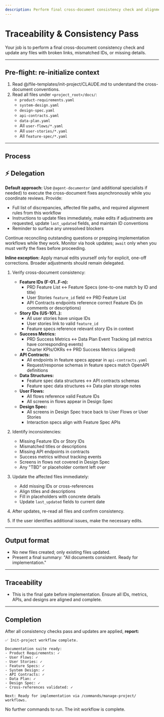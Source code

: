 ```yaml
---
description: Perform final cross-document consistency check and alignment validation
---
```


# Traceability & Consistency Pass

Your job is to perform a final cross-document consistency check and update any files with broken links, mismatched IDs, or missing details.

---

## Pre-flight: re-initialize context
1. Read @/file-templates/init-project/CLAUDE.md to understand the cross-document conventions.
2. Read all files under `<project_root>/docs/`:
   - `product-requirements.yaml`
   - `system-design.yaml`
   - `design-spec.yaml`
   - `api-contracts.yaml`
   - `data-plan.yaml`
   - All `user-flows/*.yaml`
   - All `user-stories/*.yaml`
   - All `feature-spec/*.yaml`

---

## Process

## ⚡ Delegation

**Default approach:** Use `@agent-documentor` (and additional specialists if needed) to execute the cross-document fixes asynchronously while you coordinate reviews. Provide:
- Full list of discrepancies, affected file paths, and required alignment rules from this workflow
- Instructions to update files immediately, make edits if adjustments are requested, update `last_updated` fields, and maintain ID conventions
- Reminder to surface any unresolved blockers

Continue reconciling outstanding questions or prepping implementation workflows while they work. Monitor via hook updates; `await` only when you must verify the fixes before proceeding.

**Inline exception:** Apply manual edits yourself only for explicit, one-off corrections. Broader adjustments should remain delegated.

1. Verify cross-document consistency:
   - **Feature IDs (F-01..F-n):**
     - PRD Feature List ↔ Feature Specs (one-to-one match by ID and title)
     - User Stories `feature_id` field ↔ PRD Feature List
     - API Contracts endpoints reference correct Feature IDs (in comments or descriptions)
   - **Story IDs (US-101..):**
     - All user stories have unique IDs
     - User stories link to valid `feature_id`
     - Feature specs reference relevant story IDs in context
   - **Success Metrics:**
     - PRD Success Metrics ↔ Data Plan Event Tracking (all metrics have corresponding events)
     - Charter KPIs/OKRs ↔ PRD Success Metrics (aligned)
   - **API Contracts:**
     - All endpoints in feature specs appear in `api-contracts.yaml`
     - Request/response schemas in feature specs match OpenAPI definitions
   - **Data Structures:**
     - Feature spec data structures ↔ API contracts schemas
     - Feature spec data structures ↔ Data plan storage notes
   - **User Flows:**
     - All flows reference valid Feature IDs
     - All screens in flows appear in Design Spec
   - **Design Spec:**
     - All screens in Design Spec trace back to User Flows or User Stories
     - Interaction specs align with Feature Spec APIs

2. Identify inconsistencies:
   - Missing Feature IDs or Story IDs
   - Mismatched titles or descriptions
   - Missing API endpoints in contracts
   - Success metrics without tracking events
   - Screens in flows not covered in Design Spec
   - Any "TBD" or placeholder content left over

3. Update the affected files immediately:
   - Add missing IDs or cross-references
   - Align titles and descriptions
   - Fill in placeholders with concrete details
   - Update `last_updated` fields to current date

4. After updates, re-read all files and confirm consistency.

5. If the user identifies additional issues, make the necessary edits.

---

## Output format
- No new files created; only existing files updated.
- Present a final summary: "All documents consistent. Ready for implementation."

---

## Traceability
- This is the final gate before implementation. Ensure all IDs, metrics, APIs, and designs are aligned and complete.

---

## Completion

After all consistency checks pass and updates are applied, **report:**

```
✅ Init-project workflow complete.

Documentation suite ready:
- Product Requirements: ✓
- User Flows: ✓
- User Stories: ✓
- Feature Specs: ✓
- System Design: ✓
- API Contracts: ✓
- Data Plan: ✓
- Design Spec: ✓
- Cross-references validated: ✓

Next: Ready for implementation via /commands/manage-project/ workflows.
```

No further commands to run. The init workflow is complete.
